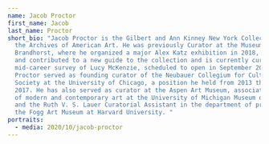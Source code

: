 ```yaml
---
name: Jacob Proctor
first_name: Jacob
last_name: Proctor
short_bio: "Jacob Proctor is the Gilbert and Ann Kinney New York Collector at
  the Archives of American Art. He was previously Curator at the Museum
  Brandhorst, where he organized a major Alex Katz exhibition in 2018, co-edited
  and contributed to a new guide to the collection and is currently curating a
  mid-career survey of Lucy McKenzie, scheduled to open in September 2020.
  Proctor served as founding curator of the Neubauer Collegium for Culture and
  Society at the University of Chicago, a position he held from 2013 through
  2017. He has also served as curator at the Aspen Art Museum, associate curator
  of modern and contemporary art at the University of Michigan Museum of Art,
  and the Ruth V. S. Lauer Curatorial Assistant in the department of prints at
  the Fogg Art Museum at Harvard University. "
portraits:
  - media: 2020/10/jacob-proctor
---
```


